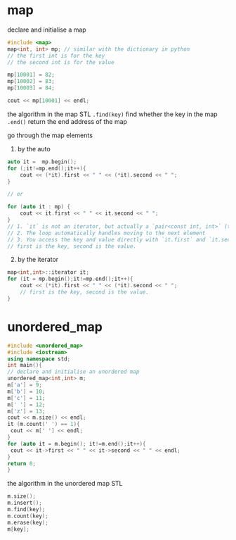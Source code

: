 # map
declare and initialise a map
```cpp
#include <map>
map<int, int> mp; // similar with the dictionary in python
// the first int is for the key
// the second int is for the value

mp[10001] = 82;
mp[10002] = 83;
mp[10003] = 84;

cout << mp[10001] << endl;
```

the algorithm in the map STL
`.find(key)` find whether the key in the map
`.end()` return the end address of the map

go through the map elements
1. by the auto
```cpp
auto it =  mp.begin();
for (;it!=mp.end();it++){
	cout << (*it).first << " " << (*it).second << " ";
}

// or 

for (auto it : mp) {
    cout << it.first << " " << it.second << " ";
}
// 1. `it` is not an iterator, but actually a `pair<const int, int>` (the key-value pair) 
// 2. The loop automatically handles moving to the next element 
// 3. You access the key and value directly with `it.first` and `it.second`
// first is the key, second is the value.
```
2. by the iterator
```cpp
map<int,int>::iterator it;
for (it = mp.begin();it!=mp.end();it++){
	cout << (*it).first << " " << (*it).second << " ";
	// first is the key, second is the value.
}
```

# unordered_map
```cpp
#include <unordered_map>
#include <iostream>
using namespace std;
int main(){
// declare and initialise an unordered map
unordered_map<int,int> m;
m['a'] = 9;
m['b'] = 10;
m['c'] = 11;
m[' '] = 12;
m['z'] = 13;
cout << m.size() << endl;
it (m.count(' ') == 1){
 cout << m[' '] << endl;
}
for (auto it = m.begin(); it!=m.end();it++){
 cout << it->first << " " << it->second << " " << endl;
}
return 0;
}


```

the algorithm in the unordered map STL
```cpp
m.size();
m.insert();
m.find(key);
m.count(key);
m.erase(key);
m[key];
```

